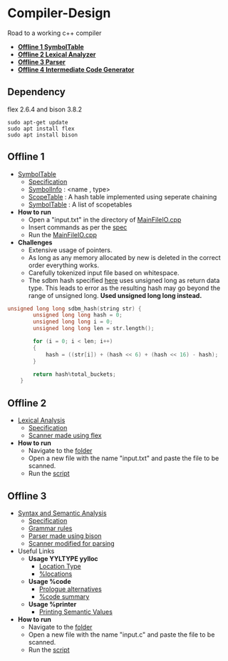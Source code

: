 # Compiler-Design
Road to a working c++ compiler
- [**Offline 1 SymbolTable**](#offline-1)
- [**Offline 2 Lexical Analyzer**](#offline-2)
- [**Offline 3 Parser**](#offline-3)
- [**Offline 4 Intermediate Code Generator**](#offline-4)

## Dependency
flex 2.6.4 and bison 3.8.2
```
sudo apt-get update 
sudo apt install flex
sudo apt install bison
```

## Offline 1
- [SymbolTable](/SymbolTable/)
    - [Specification](/Specifications/Symbol%20Table%20Implementation.pdf)
    - [SymbolInfo](/SymbolTable/SymbolInfo.h) : <name , type>
    - [ScopeTable](/SymbolTable/ScopeTable.h) : A hash table implemented using seperate chaining
    - [SymbolTable](/SymbolTable/SymbolTable.h) : A list of scopetables
- __How to run__
	- Open a "input.txt" in the directory of [MainFileIO.cpp](/SymbolTable/MainFileIO.cpp)
	- Insert commands as per the [spec](/Specifications/Symbol%20Table%20Implementation.pdf) 
	- Run the [MainFileIO.cpp](/SymbolTable/MainFileIO.cpp)
- __Challenges__
	- Extensive usage of pointers. 
	- As long as any memory allocated by new is deleted in the correct order everything works.
	- Carefully tokenized input file based on whitespace.
	- The sdbm hash specified [here](http://www.cse.yorku.ca/~oz/hash.html) uses unsigned long as return data type. This leads to error as the resulting hash may go beyond the range of unsigned long. 
	**Used unsigned long long instead.**
```cpp
unsigned long long sdbm_hash(string str) {
        unsigned long long hash = 0;
        unsigned long long i = 0;
        unsigned long long len = str.length();

        for (i = 0; i < len; i++)
        {
            hash = ((str[i]) + (hash << 6) + (hash << 16) - hash);
        }

        return hash%total_buckets;
    }
```

## Offline 2
- [Lexical Analysis](/Lexical%20Analyzer/)
	- [Specification](/Specifications/spec.pdf)
	- [Scanner made using flex](/Lexical%20Analyzer/scanner.l)
- __How to run__
	- Navigate to the [folder](/Lexical%20Analyzer/) 
	- Open a new file with the name "input.txt" and paste the file to be scanned.
	- Run the [script](/Lexical%20Analyzer/command.sh)

## Offline 3
- [Syntax and Semantic Analysis](/Parser/)
	- [Specification](/Specifications/CSE310_July_2023_YACC_Assignment_Spec.pdf)
	- [Grammar rules](/Specifications/BisonAssignmentGrammar.PDF)
	- [Parser made using bison](/Parser/parser.y)
	- [Scanner modified for parsing](/Parser/scanner.l)
- Useful Links
	- **Usage YYLTYPE yylloc**
		- [Location Type](https://www.gnu.org/software/bison/manual/html_node/Location-Type.html)
		- [%locations](https://www.youtube.com/watch?v=FSS6FrSNVis)
	- **Usage %code**
		- [Prologue alternatives](https://www.gnu.org/software/bison/manual/html_node/Prologue-Alternatives.html)
		- [%code summary](https://www.gnu.org/software/bison/manual/html_node/_0025code-Summary.html)
	- **Usage %printer**
		- [Printing Semantic Values](https://www.gnu.org/software/bison/manual/html_node/Printer-Decl.html#:~:text=The%20%25printer%20directive%20defines%20code,(see%20Freeing%20Discarded%20Symbols).&text=Invoke%20the%20braced%20code%20whenever%20the%20parser%20displays%20one%20of%20the%20symbols%20.)
- __How to run__
	- Navigate to the [folder](/Parser/) 
	- Open a new file with the name "input.c" and paste the file to be scanned.
	- Run the [script](/Parser/command.sh)